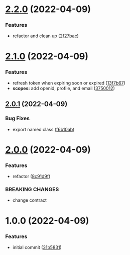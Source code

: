 # [2.2.0](https://github.com/garredow/kaiware-sync/compare/v2.1.0...v2.2.0) (2022-04-09)


### Features

* refactor and clean up ([2f27bac](https://github.com/garredow/kaiware-sync/commit/2f27bace4d83dafe6e8a39e54ec02e2568bea935))

# [2.1.0](https://github.com/garredow/kaiware-sync/compare/v2.0.1...v2.1.0) (2022-04-09)


### Features

* refresh token when expiring soon or expired ([13f7b67](https://github.com/garredow/kaiware-sync/commit/13f7b67c8cb8315ab9890d47041dc407ff2761b8))
* **scopes:** add openid, profile, and email ([3750012](https://github.com/garredow/kaiware-sync/commit/375001258476c6da37b8bf49325e247437609f8e))

## [2.0.1](https://github.com/garredow/kaiware-sync/compare/v2.0.0...v2.0.1) (2022-04-09)


### Bug Fixes

* export named class ([f6b10ab](https://github.com/garredow/kaiware-sync/commit/f6b10abaa875b50087681fcd0feb3df4e4d9aa8a))

# [2.0.0](https://github.com/garredow/kaiware-sync/compare/v1.0.0...v2.0.0) (2022-04-09)


### Features

* refactor ([8c91d9f](https://github.com/garredow/kaiware-sync/commit/8c91d9f8eb1d9f5ab264ed8ec8ae1ddc84c9c60b))


### BREAKING CHANGES

* change contract

# 1.0.0 (2022-04-09)

### Features

- initial commit ([31b5831](https://github.com/garredow/kaiware-sync/commit/31b5831ee9f568b51da0c6b936224375bece3ffc))
